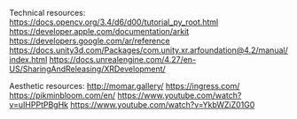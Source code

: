 Technical resources:
https://docs.opencv.org/3.4/d6/d00/tutorial_py_root.html
https://developer.apple.com/documentation/arkit
https://developers.google.com/ar/reference
https://docs.unity3d.com/Packages/com.unity.xr.arfoundation@4.2/manual/index.html
https://docs.unrealengine.com/4.27/en-US/SharingAndReleasing/XRDevelopment/

Aesthetic resources:
http://momar.gallery/
https://ingress.com/
https://pikminbloom.com/en/
https://www.youtube.com/watch?v=uIHPPtPBgHk
https://www.youtube.com/watch?v=YkbWZiZ01G0